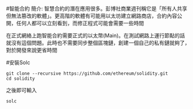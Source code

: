 #智能合約
簡介:
智慧合約的潛在應用很多。彭博社商業週刊稱它是「所有人共享但無法篡改的軟體」。更高階的軟體有可能用以太坊建立網路商店，合約內容公開，任何人都可以立刻看到，而修正程式可能會需要一些時間

在正式網絡上跑智能合約需要正式的以太幣(Main)。在測試網路上運行節點的話就沒有這個問題。此時也不需要同步整個區塊鏈，創建一個自己的私有鏈就夠了，對於開發來說更省時間


#安裝Solc

```
git clone --recursive https://github.com/ethereum/solidity.git
cd solidity
```
之後即可輸入

```
solc
```

